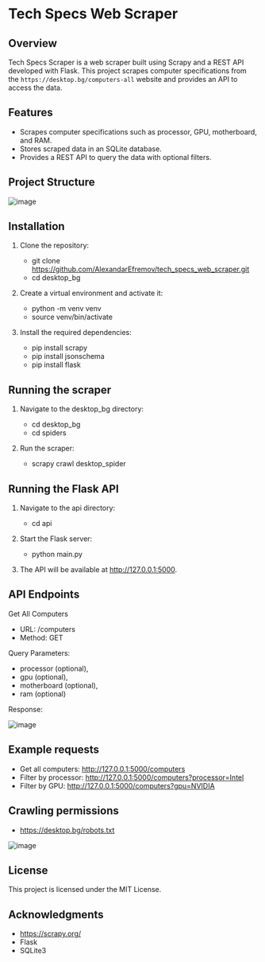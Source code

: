 # Tech Specs Web Scraper

## Overview

Tech Specs Scraper is a web scraper built using Scrapy and a REST API developed with Flask. This project scrapes computer specifications from the `https://desktop.bg/computers-all` website and provides an API to access the data.

## Features

- Scrapes computer specifications such as processor, GPU, motherboard, and RAM.
- Stores scraped data in an SQLite database.
- Provides a REST API to query the data with optional filters.

## Project Structure

![image](https://github.com/AlexandarEfremov/tech_specs_web_scraper/assets/145782693/71058909-f58c-4233-a958-05e95e71ef38)

## Installation

1. Clone the repository:

   - git clone https://github.com/AlexandarEfremov/tech_specs_web_scraper.git
   - cd desktop_bg

2. Create a virtual environment and activate it:
   
   - python -m venv venv
   - source venv/bin/activate

4. Install the required dependencies:
   
   - pip install scrapy
   - pip install jsonschema
   - pip install flask

## Running the scraper

1. Navigate to the desktop_bg directory:

   - cd desktop_bg
   - cd spiders

2. Run the scraper:
   
   - scrapy crawl desktop_spider

## Running the Flask API

1. Navigate to the api directory:
   
   - cd api

2. Start the Flask server:

   - python main.py

3. The API will be available at http://127.0.0.1:5000.


## API Endpoints

Get All Computers

  - URL: /computers
  - Method: GET

Query Parameters:

  - processor (optional),
  - gpu (optional),
  - motherboard (optional),
  - ram (optional)

Response:

  ![image](https://github.com/AlexandarEfremov/tech_specs_web_scraper/assets/145782693/12fd8ea8-af8a-48ef-891a-ca7e84b7c8a9)

## Example requests

  - Get all computers: http://127.0.0.1:5000/computers
  - Filter by processor: http://127.0.0.1:5000/computers?processor=Intel
  - Filter by GPU: http://127.0.0.1:5000/computers?gpu=NVIDIA



## Crawling permissions
   - https://desktop.bg/robots.txt

![image](https://github.com/AlexandarEfremov/tech_specs_web_scraper/assets/145782693/b46d345e-3b53-4f12-aa6f-8f012910a015)

## License

This project is licensed under the MIT License.

## Acknowledgments

  - https://scrapy.org/
  - Flask
  - SQLite3

